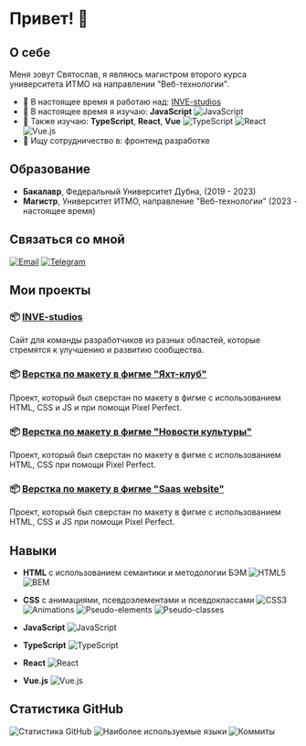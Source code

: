 # Привет! 👋

## О себе

Меня зовут Святослав, я являюсь магистром второго курса университета ИТМО на направлении "Веб-технологии".

- 🔭 В настоящее время я работаю над: [INVE-studios](https://github.com/sweeser/INVE-studios)
- 🌱 В настоящее время я изучаю: **JavaScript**
  ![JavaScript](https://img.shields.io/badge/JavaScript-323330?style=flat&logo=javascript&logoColor=F7DF1E)
- 🌱 Также изучаю: **TypeScript**, **React**, **Vue**
  ![TypeScript](https://img.shields.io/badge/TypeScript-3178C6?style=flat&logo=typescript&logoColor=white)
  ![React](https://img.shields.io/badge/React-61DAFB?style=flat&logo=react&logoColor=black)
  ![Vue.js](https://img.shields.io/badge/Vue.js-42b883?style=flat&logo=vue.js&logoColor=white)
- 👯 Ищу сотрудничество в: фронтенд разработке

## Образование

- **Бакалавр**, Федеральный Университет Дубна, (2019 - 2023)
- **Магистр**, Университет ИТМО, направление "Веб-технологии" (2023 - настоящее время)

## Связаться со мной

[![Email](https://img.shields.io/badge/Email-red?style=flat&logo=gmail)](mailto:shemelin-01@mail.ru)
[![Telegram](https://img.shields.io/badge/Telegram-2CA5E0?style=flat&logo=telegram&logoColor=white)](https://t.me/sweeser)

## Мои проекты

### 📦 [INVE-studios](https://github.com/sweeser/INVE-studios)
Сайт для команды разработчиков из разных областей, которые стремятся к улучшению и развитию сообщества.

### 📦 [Верстка по макету в фигме "Яхт-клуб"](https://github.com/sweeser/ship-layout)
Проект, который был сверстан по макету в фигме с использованием HTML, CSS и JS и при помощи Pixel Perfect.

### 📦 [Верстка по макету в фигме "Новости культуры"](https://github.com/sweeser/culture-layout)
Проект, который был сверстан по макету в фигме с использованием HTML, CSS при помощи Pixel Perfect.

### 📦 [Верстка по макету в фигме "Saas website"](https://github.com/sweeser/saas-website)
Проект, который был сверстан по макету в фигме с использованием HTML, CSS и JS при помощи Pixel Perfect.

## Навыки

- **HTML** с использованием семантики и методологии БЭМ
  ![HTML5](https://img.shields.io/badge/HTML5-E34F26?style=flat&logo=html5&logoColor=white)
  ![BEM](https://img.shields.io/badge/BEM-000000?style=flat&logo=bem&logoColor=white)

- **CSS** с анимациями, псевдоэлементами и псевдоклассами
  ![CSS3](https://img.shields.io/badge/CSS3-1572B6?style=flat&logo=css3&logoColor=white)
  ![Animations](https://img.shields.io/badge/Animations-FF4088?style=flat&logo=css3&logoColor=white)
  ![Pseudo-elements](https://img.shields.io/badge/Pseudo--elements-7952B3?style=flat&logo=css3&logoColor=white)
  ![Pseudo-classes](https://img.shields.io/badge/Pseudo--classes-228B22?style=flat&logo=css3&logoColor=white)

- **JavaScript**
  ![JavaScript](https://img.shields.io/badge/JavaScript-323330?style=flat&logo=javascript&logoColor=F7DF1E)

- **TypeScript**
  ![TypeScript](https://img.shields.io/badge/TypeScript-3178C6?style=flat&logo=typescript&logoColor=white)

- **React**
  ![React](https://img.shields.io/badge/React-61DAFB?style=flat&logo=react&logoColor=black)

- **Vue.js**
  ![Vue.js](https://img.shields.io/badge/Vue.js-42b883?style=flat&logo=vue.js&logoColor=white)

## Статистика GitHub

![Статистика GitHub](https://github-readme-stats.vercel.app/api?username=sweeser&show_icons=true&theme=radical)
![Наиболее используемые языки](https://github-readme-stats.vercel.app/api/top-langs/?username=sweeser&layout=compact&theme=radical)
![Коммиты](https://github-readme-streak-stats.herokuapp.com/?user=sweeser&theme=radical)
